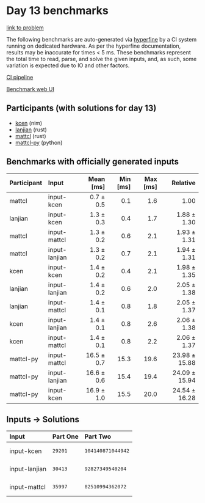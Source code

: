 # Day 13 benchmarks

[link to problem](https://adventofcode.com/2024/day/13)

The following benchmarks are auto-generated via
[hyperfine](https://github.com/sharkdp/hyperfine) by a CI system running on
dedicated hardware. As per the hyperfine documentation, results may be
inaccurate for times < 5 ms. These benchmarks represent the total time to read,
parse, and solve the given inputs, and, as such, some variation is expected due
to IO and other factors.

[CI pipeline](http://ci.papercode.net:8080/teams/main/pipelines/aoc2024)

[Benchmark web UI](https://aoc.ancalagon.black)


## Participants (with solutions for day 13)

- [kcen](https://github.com/kcen/aoc2024) (nim)
- [lanjian](https://github.com/lanjian/aoc-2024) (rust)
- [mattcl](https://github.com/mattcl/aoc2024) (rust)
- [mattcl-py](https://github.com/mattcl/aoc2024-py) (python)


## Benchmarks with officially generated inputs

| Participant | Input | Mean [ms] | Min [ms] | Max [ms] | Relative |
|:---|:---|---:|---:|---:|---:|
| mattcl | input-kcen | 0.7 ± 0.5 | 0.1 | 1.6 | 1.00 |
| lanjian | input-kcen | 1.3 ± 0.3 | 0.4 | 1.7 | 1.88 ± 1.30 |
| mattcl | input-mattcl | 1.3 ± 0.2 | 0.6 | 2.1 | 1.93 ± 1.31 |
| mattcl | input-lanjian | 1.3 ± 0.2 | 0.7 | 2.1 | 1.94 ± 1.31 |
| kcen | input-kcen | 1.4 ± 0.2 | 0.4 | 2.1 | 1.98 ± 1.35 |
| lanjian | input-lanjian | 1.4 ± 0.2 | 0.6 | 2.0 | 2.05 ± 1.38 |
| lanjian | input-mattcl | 1.4 ± 0.1 | 0.8 | 1.8 | 2.05 ± 1.37 |
| kcen | input-lanjian | 1.4 ± 0.1 | 0.8 | 2.6 | 2.06 ± 1.38 |
| kcen | input-mattcl | 1.4 ± 0.1 | 0.8 | 2.2 | 2.06 ± 1.37 |
| mattcl-py | input-mattcl | 16.5 ± 0.7 | 15.3 | 19.6 | 23.98 ± 15.88 |
| mattcl-py | input-lanjian | 16.6 ± 0.6 | 15.4 | 19.4 | 24.09 ± 15.94 |
| mattcl-py | input-kcen | 16.9 ± 1.0 | 15.5 | 20.0 | 24.54 ± 16.28 |


## Inputs -> Solutions

| Input | Part One | Part Two |
|:---|:---|:---|
|input-kcen|<pre>29201</pre>|<pre>104140871044942</pre>|
|input-lanjian|<pre>30413</pre>|<pre>92827349540204</pre>|
|input-mattcl|<pre>35997</pre>|<pre>82510994362072</pre>|